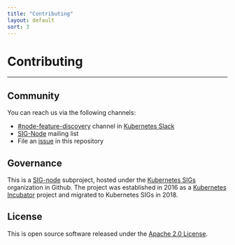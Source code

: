 ```yaml
---
title: "Contributing"
layout: default
sort: 3
---
```


# Contributing

---

## Community

You can reach us via the following channels:

- [#node-feature-discovery](https://kubernetes.slack.com/messages/node-feature-discovery)
  channel in [Kubernetes Slack](slack.k8s.io)
- [SIG-Node](https://groups.google.com/g/kubernetes-sig-node) mailing list
- File an
  [issue](https://github.com/kubernetes-sigs/node-feature-discovery/issues/new)
  in this repository

## Governance

This is a
[SIG-node](https://github.com/kubernetes/community/blob/master/sig-node/README.md)
subproject, hosted under the
[Kubernetes SIGs](https://github.com/kubernetes-sigs) organization in Github.
The project was established in 2016 as a
[Kubernetes Incubator](https://github.com/kubernetes/community/blob/master/incubator.md)
project and migrated to Kubernetes SIGs in 2018.

## License

This is open source software released under the [Apache 2.0 License](LICENSE).
